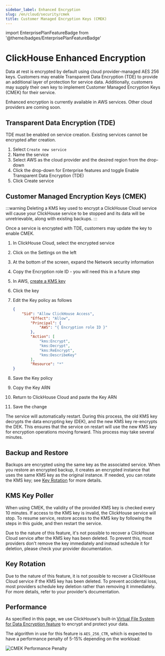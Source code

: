 ```yaml
---
sidebar_label: Enhanced Encryption
slug: /en/cloud/security/cmek
title: Customer Managed Encryption Keys (CMEK)
---
```


import EnterprisePlanFeatureBadge from '@theme/badges/EnterprisePlanFeatureBadge' 

# ClickHouse Enhanced Encryption

<EnterprisePlanFeatureBadge feature="Enhanced Encryption" support="true"/>

Data at rest is encrypted by default using cloud provider-managed AES 256 keys. Customers may enable Transparent Data Encryption (TDE) to provide an additional layer of protection for service data. Additionally, customers may supply their own key to implement Customer Managed Encryption Keys (CMEK) for their service.

Enhanced encryption is currently available in AWS services. Other cloud providers are coming soon.

## Transparent Data Encryption (TDE)

TDE must be enabled on service creation. Existing services cannot be encrypted after creation.

1. Select `Create new service`
2. Name the service
3. Select AWS as the cloud provider and the desired region from the drop-down
4. Click the drop-down for Enterprise features and toggle Enable Transparent Data Encryption (TDE)
5. Click Create service

## Customer Managed Encryption Keys (CMEK)

:::warning
Deleting a KMS key used to encrypt a ClickHouse Cloud service will cause your ClickHouse service to be stopped and its data will be unretrievable, along with existing backups.
:::

Once a service is encrypted with TDE, customers may update the key to enable CMEK. 

1. In ClickHouse Cloud, select the encrypted service
2. Click on the Settings on the left
3. At the bottom of the screen, expand the Network security information
4. Copy the Encryption role ID - you will need this in a future step
5. In AWS, [create a KMS key](https://docs.aws.amazon.com/kms/latest/developerguide/create-keys.html)
6. Click the key
7. Edit the Key policy as follows

    ```json
    {
        "Sid": "Allow ClickHouse Access",
            "Effect": "Allow",
            "Principal": {
                "AWS": "{ Encryption role ID }"
            },
            "Action": [
                "kms:Encrypt",
                "kms:Decrypt",
                "kms:ReEncrypt",
                "kms:DescribeKey"
            ],
            "Resource": "*"
    }
    ```

9. Save the Key policy
10. Copy the Key ARN
11. Return to ClickHouse Cloud and paste the Key ARN
12. Save the change

The service will automatically restart. During this process, the old KMS key decrypts the data encrypting key (DEK), and the new KMS key re-encrypts the DEK. This ensures that the service on restart will use the new KMS key for encryption operations moving forward. This process may take several minutes.

## Backup and Restore

Backups are encrypted using the same key as the associated service. When you restore an encrypted backup, it creates an encrypted instance that uses the same KMS key as the original instance. If needed, you can rotate the KMS key; see [Key Rotation](#key-rotation) for more details.

## KMS Key Poller

When using CMEK, the validity of the provided KMS key is checked every 10 minutes. If access to the KMS key is invalid, the ClickHouse service will stop. To resume service, restore access to the KMS key by following the steps in this guide, and then restart the service.

Due to the nature of this feature, it's not possible to recover a ClickHouse Cloud service after the KMS key has been deleted. To prevent this, most providers don't remove the key immediately and instead schedule it for deletion, please check your provider documentation.

## Key Rotation

Due to the nature of this feature, it is not possible to recover a ClickHouse Cloud service if the KMS key has been deleted. To prevent accidental loss, most providers schedule key deletion rather than removing it immediately. For more details, refer to your provider’s documentation.

## Performance

As specified in this page, we use ClickHouse's built-in [Virtual File System for Data Encryption feature](/docs/en/operations/storing-data#encrypted-virtual-file-system) to encrypt and protect your data.

The algorithm in use for this feature is `AES_256_CTR`, which is expected to have a performance penalty of 5-15% depending on the workload:

![CMEK Performance Penalty](@site/docs/en/_snippets/images/cmek-performance.png)
